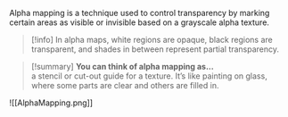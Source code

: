 Alpha mapping is a technique used to control transparency by marking certain areas as visible or invisible based on a grayscale alpha texture.

>[!info]
> In alpha maps, white regions are opaque, black regions are transparent, and shades in between represent partial transparency.

>[!summary] **You can think of alpha mapping as...**  
> a stencil or cut-out guide for a texture. It’s like painting on glass, where some parts are clear and others are filled in.

![[AlphaMapping.png]]